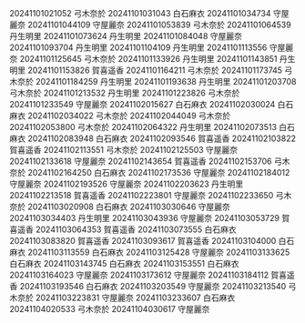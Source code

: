 20241101021052 弓木奈於
20241101031043 白石麻衣
20241101034734 守屋麗奈
20241101044109 守屋麗奈
20241101053839 弓木奈於
20241101064539 丹生明里
20241101073624 丹生明里
20241101084048 守屋麗奈
20241101093704 丹生明里
20241101104109 丹生明里
20241101113556 守屋麗奈
20241101125645 弓木奈於
20241101133926 丹生明里
20241101143851 丹生明里
20241101153826 賀喜遥香
20241101164211 弓木奈於
20241101173745 弓木奈於
20241101184259 丹生明里
20241101193638 丹生明里
20241101203708 弓木奈於
20241101213532 丹生明里
20241101223826 弓木奈於
20241101233549 守屋麗奈
20241102015627 白石麻衣
20241102030024 白石麻衣
20241102034022 弓木奈於
20241102044049 弓木奈於
20241102053800 弓木奈於
20241102064322 丹生明里
20241102073513 白石麻衣
20241102083948 白石麻衣
20241102093546 賀喜遥香
20241102103822 賀喜遥香
20241102113551 弓木奈於
20241102125503 守屋麗奈
20241102133618 守屋麗奈
20241102143654 賀喜遥香
20241102153706 弓木奈於
20241102164250 白石麻衣
20241102173536 守屋麗奈
20241102184012 守屋麗奈
20241102193526 守屋麗奈
20241102203623 丹生明里
20241102213518 賀喜遥香
20241102223801 守屋麗奈
20241102233650 弓木奈於
20241103020908 白石麻衣
20241103030646 守屋麗奈
20241103034403 丹生明里
20241103043936 守屋麗奈
20241103053729 賀喜遥香
20241103064353 賀喜遥香
20241103073555 白石麻衣
20241103083820 賀喜遥香
20241103093617 賀喜遥香
20241103104000 白石麻衣
20241103113559 白石麻衣
20241103125428 守屋麗奈
20241103133625 白石麻衣
20241103143745 白石麻衣
20241103153551 白石麻衣
20241103164023 守屋麗奈
20241103173612 守屋麗奈
20241103184112 賀喜遥香
20241103193546 白石麻衣
20241103203549 守屋麗奈
20241103213540 弓木奈於
20241103223831 守屋麗奈
20241103233607 白石麻衣
20241104020533 弓木奈於
20241104030617 守屋麗奈
